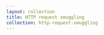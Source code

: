 ```yaml
---
layout: collection
title: HTTP request smuggling
collection: http-request-smuggling
---
```



